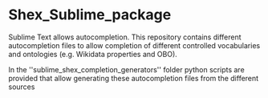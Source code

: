 # Shex_Sublime_package
Sublime Text allows autocompletion. This repository contains different autocompletion files to allow completion of different
controlled vocabularies and ontologies (e.g. Wikidata properties and OBO).

In the ''sublime_shex_completion_generators'' folder python scripts are provided that allow generating these autocompletion files from 
the different sources
